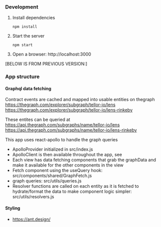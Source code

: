 ### Development

1. Install dependencies

   `npm install`

2. Start the server

   `npm start`

4. Open a browser: http://localhost:3000


[BELOW IS FROM PREVIOUS VERSION:]

### App structure

#### Graphql data fetching

Contract events are cached and mapped into usable entities on thegraph
https://thegraph.com/explorer/subgraph/tellor-io/lens
https://thegraph.com/explorer/subgraph/tellor-io/lens-rinkeby

These entites can be queried at
https://api.thegraph.com/subgraphs/name/tellor-io/lens
https://api.thegraph.com/subgraphs/name/tellor-io/lens-rinkeby

This app uses react-apollo to handle the graph queries

- ApolloProvider initialized in src/index.js
- ApolloClient is then available throughout the app, see
- Each view has data fetching components that grab the graphData and make it available for the other components in the view
- Fetch component using the useQuery hook: src/components/shared/GraphFetch.js
- graph queries: src/utils/queries.js
- Resolver functions are called on each entity as it is fetched to hydrate/format the data to make component logic simpler: src/utils/resolvers.js

#### Styling

- https://ant.design/
